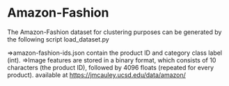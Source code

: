 # Amazon-Fashion
The Amazon-Fashion dataset for clustering purposes can be generated by the following script load_dataset.py

=>amazon-fashion-ids.json contain the  product ID and category class label (int).
=>Image features are stored in a binary format, which consists of 10 characters (the product ID), followed by 4096 floats (repeated for every product). available at https://jmcauley.ucsd.edu/data/amazon/
